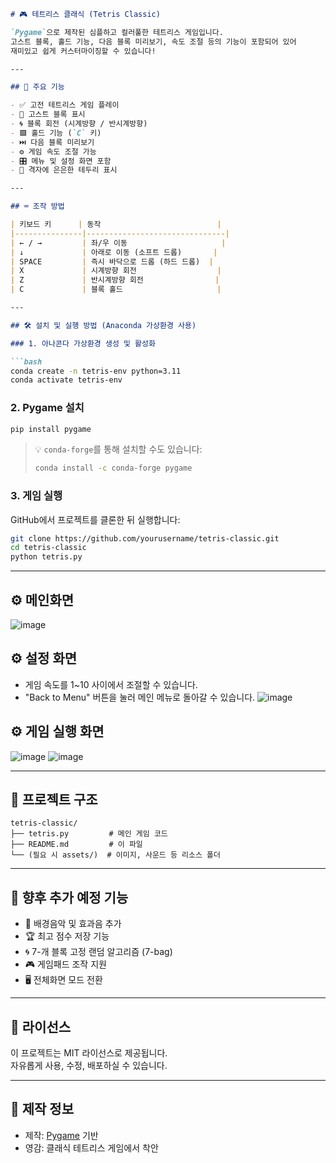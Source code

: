 
```markdown
# 🎮 테트리스 클래식 (Tetris Classic)

`Pygame`으로 제작된 심플하고 컬러풀한 테트리스 게임입니다.  
고스트 블록, 홀드 기능, 다음 블록 미리보기, 속도 조절 등의 기능이 포함되어 있어  
재미있고 쉽게 커스터마이징할 수 있습니다!

---

## 🧩 주요 기능

- ✅ 고전 테트리스 게임 플레이
- 👻 고스트 블록 표시
- 🌀 블록 회전 (시계방향 / 반시계방향)
- 🟪 홀드 기능 (`C` 키)
- ⏭️ 다음 블록 미리보기
- ⚙️ 게임 속도 조절 가능
- 🎛️ 메뉴 및 설정 화면 포함
- 🧱 격자에 은은한 테두리 표시

---

## ⌨️ 조작 방법

| 키보드 키      | 동작                          |
|---------------|-------------------------------|
| ← / →         | 좌/우 이동                     |
| ↓             | 아래로 이동 (소프트 드롭)       |
| SPACE         | 즉시 바닥으로 드롭 (하드 드롭)  |
| X             | 시계방향 회전                  | 
| Z             | 반시계방향 회전                |
| C             | 블록 홀드                     |

---

## 🛠️ 설치 및 실행 방법 (Anaconda 가상환경 사용)

### 1. 아나콘다 가상환경 생성 및 활성화

```bash
conda create -n tetris-env python=3.11
conda activate tetris-env
```

### 2. Pygame 설치

```bash
pip install pygame
```

> 💡 `conda-forge`를 통해 설치할 수도 있습니다:
> ```bash
> conda install -c conda-forge pygame
> ```

### 3. 게임 실행

GitHub에서 프로젝트를 클론한 뒤 실행합니다:

```bash
git clone https://github.com/yourusername/tetris-classic.git
cd tetris-classic
python tetris.py
```

---
## ⚙️ 메인화면

![image](https://github.com/user-attachments/assets/ef23e7ee-79e0-4241-ab5d-b55d7fec7704)


## ⚙️ 설정 화면

- 게임 속도를 1~10 사이에서 조절할 수 있습니다.
- "Back to Menu" 버튼을 눌러 메인 메뉴로 돌아갈 수 있습니다.
![image](https://github.com/user-attachments/assets/dc069724-7364-47c6-aa75-7172b2f94b04)

## ⚙️ 게임 실행 화면

![image](https://github.com/user-attachments/assets/eaeecce2-a107-4540-8ce7-84cac025b637)
![image](https://github.com/user-attachments/assets/b6532589-7529-4fde-a4ff-a7e798ca1999)

---

## 📁 프로젝트 구조

```
tetris-classic/
├── tetris.py         # 메인 게임 코드
├── README.md         # 이 파일
└── (필요 시 assets/)  # 이미지, 사운드 등 리소스 폴더
```

---

## 🚀 향후 추가 예정 기능

- 🎵 배경음악 및 효과음 추가
- 🏆 최고 점수 저장 기능
- 🌀 7-개 블록 고정 랜덤 알고리즘 (7-bag)
- 🎮 게임패드 조작 지원
- 🖥️ 전체화면 모드 전환

---

## 📄 라이선스

이 프로젝트는 MIT 라이선스로 제공됩니다.  
자유롭게 사용, 수정, 배포하실 수 있습니다.

---

## 🙌 제작 정보

- 제작: [Pygame](https://www.pygame.org/) 기반
- 영감: 클래식 테트리스 게임에서 착안


